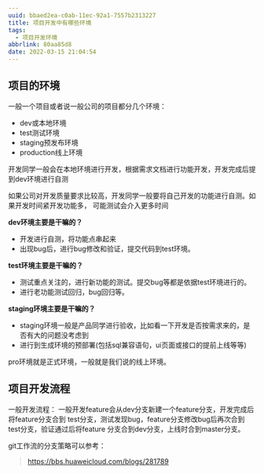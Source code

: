 ```yaml
---
uuid: bbaed2ea-c0ab-11ec-92a1-7557b2313227
title: 项目开发中有哪些环境
tags:
  - 项目开发环境
abbrlink: 80aa85d8
date: 2022-03-15 21:04:54
---
```


## 项目的环境 

一般一个项目或者说一般公司的项目都分几个环境：
- dev或本地环境
- test测试环境
- staging预发布环境
- production线上环境

开发同学一般会在本地环境进行开发，根据需求文档进行功能开发，开发完成后提到dev环境进行自测

如果公司对开发质量要求比较高，开发同学一般要将自己开发的功能进行自测。如果开发时间紧开发功能多，
可能测试会介入更多时间

<b>dev环境主要是干嘛的？</b>
- 开发进行自测，将功能点串起来
- 出现bug后，进行bug修改和验证，提交代码到test环境。

<b>test环境主要是干嘛的？</b>
- 测试重点关注的，进行新功能的测试。提交bug等都是依据test环境进行的。
- 进行老功能测试回归，bug回归等。

<b>staging环境主要是干嘛的？</b>
- staging环境一般是产品同学进行验收，比如看一下开发是否按需求来的，是否有大的问题没考虑到
- 进行到生成环境的预部署(包括sql兼容语句，ui页面或接口的提前上线等等)

pro环境就是正式环境，一般就是我们说的线上环境。

## 项目开发流程

一般开发流程：
一般开发feature会从dev分支新建一个feature分支，开发完成后将feature分支合到
test分支，测试发现bug，feature分支修改bug后再次合到test分支，验证通过后将feature
分支合到dev分支，上线时合到master分支。

git工作流的分支策略可以参考：
> https://bbs.huaweicloud.com/blogs/281789

